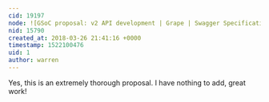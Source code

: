 ```yaml
---
cid: 19197
node: ![GSoC proposal: v2 API development | Grape | Swagger Specification](../notes/Raounak/02-21-2018/gsoc-proposal-v2-api-development)
nid: 15790
created_at: 2018-03-26 21:41:16 +0000
timestamp: 1522100476
uid: 1
author: warren
---
```


Yes, this is an extremely thorough proposal. I have nothing to add, great work!